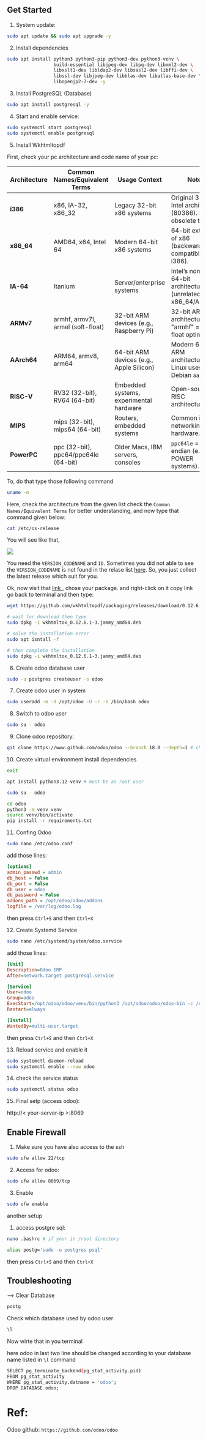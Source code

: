 ## Get Started

1. System update:

```bash
sudo apt update && sudo apt upgrade -y
```

2. Install dependencies

```bash
sudo apt install python3 python3-pip python3-dev python3-venv \
                 build-essential libjpeg-dev libpq-dev libxml2-dev \
                 libxslt1-dev libldap2-dev libsasl2-dev libffi-dev \
                 libssl-dev libjpeg-dev libblas-dev libatlas-base-dev \
                 libopenjp2-7-dev -y
```

3. Install PostgreSQL (Database)

```bash
sudo apt install postgresql -y
```

4. Start and enable service:

```bash
sudo systemctl start postgresql
sudo systemctl enable postgresql
```

5. Install Wkhtmltopdf

First, check your pc architecture and code name of your pc:

| Architecture      | Common Names/Equivalent Terms       | Usage Context                            | Notes                                                                 |
|--------------------|--------------------------------------|------------------------------------------|-----------------------------------------------------------------------|
| **i386**           | x86, IA-32, x86_32                   | Legacy 32-bit x86 systems                | Original 32-bit Intel architecture (80386). Mostly obsolete today.   |
| **x86_64**         | AMD64, x64, Intel 64                 | Modern 64-bit x86 systems                | 64-bit extension of x86 (backward-compatible with i386).             |
| **IA-64**          | Itanium                              | Server/enterprise systems                | Intel’s non-x86 64-bit architecture (unrelated to x86_64/AMD64).     |
| **ARMv7**          | armhf, armv7l, armel (soft-float)    | 32-bit ARM devices (e.g., Raspberry Pi)  | 32-bit ARM architecture. "armhf" = hard-float optimized.             |
| **AArch64**        | ARM64, armv8, arm64                  | 64-bit ARM devices (e.g., Apple Silicon) | Modern 64-bit ARM architecture. Linux uses `arm64`, Debian `aarch64`.|
| **RISC-V**         | RV32 (32-bit), RV64 (64-bit)         | Embedded systems, experimental hardware | Open-source RISC architecture.                                       |
| **MIPS**           | mips (32-bit), mips64 (64-bit)       | Routers, embedded systems                | Common in networking hardware.                                       |
| **PowerPC**        | ppc (32-bit), ppc64/ppc64le (64-bit) | Older Macs, IBM servers, consoles        | `ppc64le` = Little-endian (e.g., IBM POWER systems).                 |

To, do that type those following command

```bash
uname -m
```

Here, check the architecture from the given list check the `Common Names/Equivalent Terms` for better understanding, and now type that command given below:

```bash
cat /etc/os-release
```

You will see like that,

<img src="refs/c.PNG"></img>

You need the `VERSION_CODENAME` and `ID`. Sometimes you did not able to see the `VERSION_CODENAME` is not found in the relase list <a href="https://github.com/wkhtmltopdf/packaging/releases/tag/0.12.6.1-3"> here</a>. So, you just collect the latest release which suit for you.

Ok, now visit that <a href="https://github.com/wkhtmltopdf/packaging/releases/tag/0.12.6.1-3"> link </a>, chose your package. and right-click on it copy link go back to terminal and then type:

```bash
wget https://github.com/wkhtmltopdf/packaging/releases/download/0.12.6.1-3/wkhtmltox_0.12.6.1-3.jammy_amd64.deb # link maybe different as per your end. 
```

```bash
# wait for download then type
sudo dpkg -i wkhtmltox_0.12.6.1-3.jammy_amd64.deb
```

```bash
# solve the installation error
sudo apt isntall -f
```

```bash
# then complete the installation
sudo dpkg -i wkhtmltox_0.12.6.1-3.jammy_amd64.deb
```

6. Create odoo database user

```bash
sudo -u postgres createuser -s odoo
```

7. Create odoo user in system

```bash
sudo useradd -m -d /opt/odoo -U -r -s /bin/bash odoo
```

8. Switch to odoo user

```bash
sudo su - odoo
```

9. Clone odoo repository:

```bash
git clone https://www.github.com/odoo/odoo --branch 18.0 --depth=1 # change branch according to newer version check github offical repo
```

10. Create virtual environment install dependencies

```bash
exit
```

```bash
apt install python3.12-venv # must be as root user
```

```bash
sudo su - odoo
```

```bash
cd odoo
python3 -m venv venv
source venv/bin/activate
pip install -r requirements.txt
```

11. Confing Odoo

```bash
sudo nano /etc/odoo.conf
```

add those lines:

```ini
[options]
admin_passwd = admin
db_host = False
db_port = False
db_user = odoo
db_password = False
addons_path = /opt/odoo/odoo/addons
logfile = /var/log/odoo.log
```

then press `Ctrl+S` and then `Ctrl+X` 

12. Create Systemd Service

```bash
sudo nano /etc/systemd/system/odoo.service
```
add those lines:

```ini
[Unit]
Description=Odoo ERP
After=network.target postgresql.service

[Service]
User=odoo
Group=odoo
ExecStart=/opt/odoo/odoo/venv/bin/python3 /opt/odoo/odoo/odoo-bin -c /etc/odoo.conf
Restart=always

[Install]
WantedBy=multi-user.target
```

then press `Ctrl+S` and then `Ctrl+X` 

13. Reload service and enable it

```bash
sudo systemctl daemon-reload
sudo systemctl enable --now odoo
```

14. check the service status

```bash
sudo systemctl status odoo
```

15. Final setp (access odoo):
<p> http://< your-server-ip >:8069 </p>


## Enable Firewall

1. Make sure you have also access to the ssh

```bash
sudo ufw allow 22/tcp
```

2. Access for odoo:

```bash
sudo ufw allow 8069/tcp
```

3. Enable

```bash
sudo ufw enable
```

another setup

1. access postgre sql:

```bash
nano .bashrc # if your in /root directory
```

```bash
alias postg='sudo -u postgres psql'
```
then press `Ctrl+S` and then `Ctrl+X` 

## Troubleshooting 

--> Clear Database

```bash
postg
```

Check which database used by odoo user

```bash
\l
```

Now wirte that in you terminal

here odoo in last two line should be changed according to your database name listed in `\l` command
```bash
SELECT pg_terminate_backend(pg_stat_activity.pid)
FROM pg_stat_activity
WHERE pg_stat_activity.datname = 'odoo';
DROP DATABASE odoo;
```

# Ref:

Odoo github: `https://github.com/odoo/odoo`